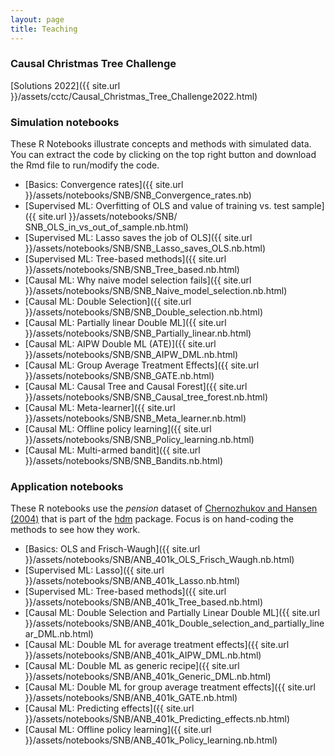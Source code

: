 ```yaml
---
layout: page
title: Teaching
---
```



### Causal Christmas Tree Challenge

[Solutions 2022]({{ site.url }}/assets/cctc/Causal_Christmas_Tree_Challenge2022.html)


### Simulation notebooks

These R Notebooks illustrate concepts and methods with simulated data. You can extract the code by clicking on the top right button and download the Rmd file to run/modify the code.

- [Basics: Convergence rates]({{ site.url }}/assets/notebooks/SNB/SNB_Convergence_rates.nb)
- [Supervised ML: Overfitting of OLS and value of training vs. test sample]({{ site.url }}/assets/notebooks/SNB/
SNB_OLS_in_vs_out_of_sample.nb.html)
- [Supervised ML: Lasso saves the job of OLS]({{ site.url }}/assets/notebooks/SNB/SNB_Lasso_saves_OLS.nb.html)
- [Supervised ML: Tree-based methods]({{ site.url }}/assets/notebooks/SNB/SNB_Tree_based.nb.html)
- [Causal ML: Why naive model selection fails]({{ site.url }}/assets/notebooks/SNB/SNB_Naive_model_selection.nb.html)
- [Causal ML: Double Selection]({{ site.url }}/assets/notebooks/SNB/SNB_Double_selection.nb.html)
- [Causal ML: Partially linear Double ML]({{ site.url }}/assets/notebooks/SNB/SNB_Partially_linear.nb.html)
- [Causal ML: AIPW Double ML (ATE)]({{ site.url }}/assets/notebooks/SNB/SNB_AIPW_DML.nb.html)
- [Causal ML: Group Average Treatment Effects]({{ site.url }}/assets/notebooks/SNB/SNB_GATE.nb.html)
- [Causal ML: Causal Tree and Causal Forest]({{ site.url }}/assets/notebooks/SNB/SNB_Causal_tree_forest.nb.html)
- [Causal ML: Meta-learner]({{ site.url }}/assets/notebooks/SNB/SNB_Meta_learner.nb.html)
- [Causal ML: Offline policy learning]({{ site.url }}/assets/notebooks/SNB/SNB_Policy_learning.nb.html)
- [Causal ML: Multi-armed bandit]({{ site.url }}/assets/notebooks/SNB/SNB_Bandits.nb.html)


### Application notebooks 

These R notebooks use the *pension* dataset of [Chernozhukov and Hansen (2004)](https://doi.org/10.1162/0034653041811734) that is part of the [hdm](https://cran.r-project.org/web/packages/hdm/index.html) package. Focus is on hand-coding the methods to see how they work.

- [Basics: OLS and Frisch-Waugh]({{ site.url }}/assets/notebooks/SNB/ANB_401k_OLS_Frisch_Waugh.nb.html)
- [Supervised ML: Lasso]({{ site.url }}/assets/notebooks/SNB/ANB_401k_Lasso.nb.html)
- [Supervised ML: Tree-based methods]({{ site.url }}/assets/notebooks/SNB/ANB_401k_Tree_based.nb.html)
- [Causal ML: Double Selection and Partially Linear Double ML]({{ site.url }}/assets/notebooks/SNB/ANB_401k_Double_selection_and_partially_linear_DML.nb.html)
- [Causal ML: Double ML for average treatment effects]({{ site.url }}/assets/notebooks/SNB/ANB_401k_AIPW_DML.nb.html)
- [Causal ML: Double ML as generic recipe]({{ site.url }}/assets/notebooks/SNB/ANB_401k_Generic_DML.nb.html)
- [Causal ML: Double ML for group average treatment effects]({{ site.url }}/assets/notebooks/SNB/ANB_401k_GATE.nb.html)
- [Causal ML: Predicting effects]({{ site.url }}/assets/notebooks/SNB/ANB_401k_Predicting_effects.nb.html)
- [Causal ML: Offline policy learning]({{ site.url }}/assets/notebooks/SNB/ANB_401k_Policy_learning.nb.html)
